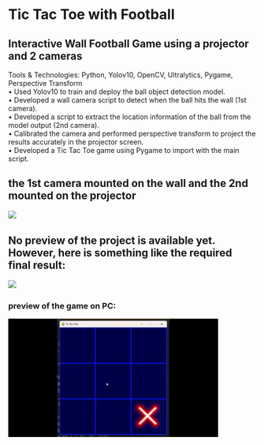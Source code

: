 # Tic Tac Toe with Football 
## Interactive Wall Football Game using a projector and 2 cameras
Tools & Technologies: Python, Yolov10, OpenCV, Ultralytics, Pygame, Perspective Transform  
•	Used Yolov10 to train and deploy the ball object detection model.  
•	Developed a wall camera script to detect when the ball hits the wall (1st camera).  
•	Developed a script to extract the location information of the ball from the model output (2nd camera).  
•	Calibrated the camera and performed perspective transform to project the results accurately in the projector screen.  
•	Developed a Tic Tac Toe game using Pygame to import with the main script.  

## the 1st camera mounted on the wall and the 2nd mounted on the projector
![](IsometricView.jpeg)

## No preview of the project is available yet. However, here is something like the required final result:
![](game.gif)

### preview of the game on PC:
![](xo.gif)
